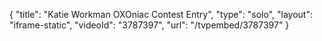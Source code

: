 {
    "title": "Katie Workman OXOniac Contest Entry",
    "type": "solo",
    "layout": "iframe-static",
    "videoId": "3787397",
    "url": "\/tvpembed\/3787397"
}